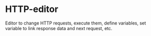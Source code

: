 # HTTP-editor
Editor to change HTTP requests, execute them, define variables, set variable to link response data and next request, etc.
